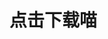 # 点击下载喵

[塔菲的小房子.apk]: https://github.com/ly-xxx/ace_taffy_app_distribution/edit/main/ace_taffy_1.0beta.apk	"看这里"

